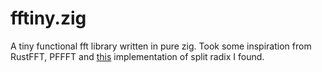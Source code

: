 # fftiny.zig

A tiny functional fft library written in pure zig. Took some inspiration from RustFFT, PFFFT and [this](https://gist.github.com/rygorous/500e48a94c64c4d83c7d) implementation of split radix I found. 
